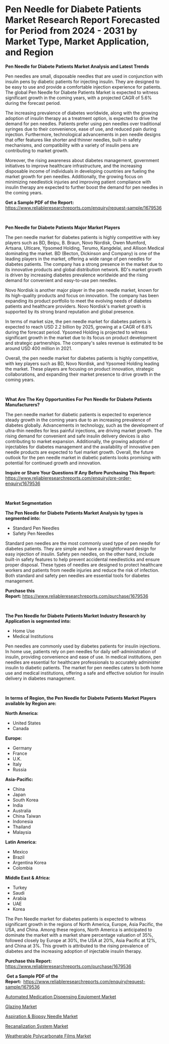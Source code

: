 <p><h1>Pen Needle for Diabete Patients Market Research Report Forecasted for Period from 2024 -  2031 by Market Type, Market Application, and Region</h1></p><p><strong>Pen Needle for Diabete Patients Market Analysis and Latest Trends</strong></p>
<p><p>Pen needles are small, disposable needles that are used in conjunction with insulin pens by diabetic patients for injecting insulin. They are designed to be easy to use and provide a comfortable injection experience for patients. The global Pen Needle for Diabete Patients Market is expected to witness significant growth in the coming years, with a projected CAGR of 5.6% during the forecast period.</p><p>The increasing prevalence of diabetes worldwide, along with the growing adoption of insulin therapy as a treatment option, is expected to drive the demand for pen needles. Patients prefer using pen needles over traditional syringes due to their convenience, ease of use, and reduced pain during injection. Furthermore, technological advancements in pen needle designs that offer features like shorter and thinner needles, built-in safety mechanisms, and compatibility with a variety of insulin pens are contributing to market growth.</p><p>Moreover, the rising awareness about diabetes management, government initiatives to improve healthcare infrastructure, and the increasing disposable income of individuals in developing countries are fueling the market growth for pen needles. Additionally, the growing focus on minimizing needlestick injuries and improving patient compliance with insulin therapy are expected to further boost the demand for pen needles in the coming years.</p></p>
<p><strong>Get a Sample PDF of the Report:&nbsp;</strong> <a href="https://www.reliableresearchreports.com/enquiry/request-sample/1679536">https://www.reliableresearchreports.com/enquiry/request-sample/1679536</a></p>
<p>&nbsp;</p>
<p><strong>Pen Needle for Diabete Patients Major Market Players</strong></p>
<p><p>The pen needle market for diabetes patients is highly competitive with key players such as BD, Beipu, B. Braun, Novo Nordisk, Owen Mumford, Artsana, Ulticare, Ypsomed Holding, Terumo, Kangdelai, and Allison Medical dominating the market. BD (Becton, Dickinson and Company) is one of the leading players in the market, offering a wide range of pen needles for diabetes patients. The company has a strong presence in the market due to its innovative products and global distribution network. BD's market growth is driven by increasing diabetes prevalence worldwide and the rising demand for convenient and easy-to-use pen needles.</p><p>Novo Nordisk is another major player in the pen needle market, known for its high-quality products and focus on innovation. The company has been expanding its product portfolio to meet the evolving needs of diabetes patients and healthcare providers. Novo Nordisk's market growth is supported by its strong brand reputation and global presence.</p><p>In terms of market size, the pen needle market for diabetes patients is expected to reach USD 2.2 billion by 2025, growing at a CAGR of 6.8% during the forecast period. Ypsomed Holding is projected to witness significant growth in the market due to its focus on product development and strategic partnerships. The company's sales revenue is estimated to be around USD 400 million in 2021.</p><p>Overall, the pen needle market for diabetes patients is highly competitive, with key players such as BD, Novo Nordisk, and Ypsomed Holding leading the market. These players are focusing on product innovation, strategic collaborations, and expanding their market presence to drive growth in the coming years.</p></p>
<p>&nbsp;</p>
<p><strong>What Are The Key Opportunities For Pen Needle for Diabete Patients Manufacturers?</strong></p>
<p><p>The pen needle market for diabetic patients is expected to experience steady growth in the coming years due to an increasing prevalence of diabetes globally. Advancements in technology, such as the development of ultra-thin needles for less painful injections, are driving market growth. The rising demand for convenient and safe insulin delivery devices is also contributing to market expansion. Additionally, the growing adoption of injectables for diabetes management and the availability of innovative pen needle products are expected to fuel market growth. Overall, the future outlook for the pen needle market in diabetic patients looks promising with potential for continued growth and innovation.</p></p>
<p><strong>Inquire or Share Your Questions If Any Before Purchasing This Report:</strong> <a href="https://www.reliableresearchreports.com/enquiry/pre-order-enquiry/1679536">https://www.reliableresearchreports.com/enquiry/pre-order-enquiry/1679536</a></p>
<p>&nbsp;</p>
<p><strong>Market Segmentation</strong></p>
<p><strong>The Pen Needle for Diabete Patients Market Analysis by types is segmented into:</strong></p>
<p><ul><li>Standard Pen Needles</li><li>Safety Pen Needles</li></ul></p>
<p><p>Standard pen needles are the most commonly used type of pen needle for diabetes patients. They are simple and have a straightforward design for easy injection of insulin. Safety pen needles, on the other hand, include built-in safety features to help prevent accidental needlesticks and ensure proper disposal. These types of needles are designed to protect healthcare workers and patients from needle injuries and reduce the risk of infection. Both standard and safety pen needles are essential tools for diabetes management.</p></p>
<p><strong>Purchase this Report:&nbsp;</strong><a href="https://www.reliableresearchreports.com/purchase/1679536">https://www.reliableresearchreports.com/purchase/1679536</a></p>
<p>&nbsp;</p>
<p><strong>The Pen Needle for Diabete Patients Market Industry Research by Application is segmented into:</strong></p>
<p><ul><li>Home Use</li><li>Medical Institutions</li></ul></p>
<p><p>Pen needles are commonly used by diabetes patients for insulin injections. In home use, patients rely on pen needles for daily self-administration of insulin, providing convenience and ease of use. In medical institutions, pen needles are essential for healthcare professionals to accurately administer insulin to diabetic patients. The market for pen needles caters to both home use and medical institutions, offering a safe and effective solution for insulin delivery in diabetes management.</p></p>
<p>&nbsp;</p>
<p><strong>In terms of Region, the Pen Needle for Diabete Patients Market Players available by Region are:</strong></p>
<p>
    <p> <strong> North America: </strong>
        <ul>
            <li>United States</li>
            <li>Canada</li>
        </ul>
        </p> 
    <p> <strong> Europe: </strong>
        <ul>
            <li>Germany</li>
            <li>France</li>
            <li>U.K.</li>
            <li>Italy</li>
            <li>Russia</li>
        </ul>
        </p> 
    <p> <strong> Asia-Pacific: </strong>
        <ul>
            <li>China</li>
            <li>Japan</li>
            <li>South Korea</li>
            <li>India</li>
            <li>Australia</li>
            <li>China Taiwan</li>
            <li>Indonesia</li>
            <li>Thailand</li>
            <li>Malaysia</li>
        </ul>
        </p> 
    <p> <strong> Latin America: </strong>
        <ul>
            <li>Mexico</li>
            <li>Brazil</li>
            <li>Argentina Korea</li>
            <li>Colombia</li>
        </ul>
        </p> 
    <p> <strong> Middle East & Africa: </strong>
        <ul>
            <li>Turkey</li>
            <li>Saudi</li>
            <li>Arabia</li>
            <li>UAE</li>
            <li>Korea</li>
        </ul>
    </p>
    </p>
<p><p>The Pen Needle market for diabetes patients is expected to witness significant growth in the regions of North America, Europe, Asia Pacific, the USA, and China. Among these regions, North America is anticipated to dominate the market with a market share percentage valuation of 35%, followed closely by Europe at 30%, the USA at 20%, Asia Pacific at 12%, and China at 3%. This growth is attributed to the rising prevalence of diabetes and the increasing adoption of injectable insulin therapy.</p></p>
<p><strong>Purchase this Report: </strong><a href="https://www.reliableresearchreports.com/purchase/1679536">https://www.reliableresearchreports.com/purchase/1679536</a></p>
<p>&nbsp;<strong>Get a Sample PDF of the Report:&nbsp;&nbsp;</strong><a href="https://www.reliableresearchreports.com/enquiry/request-sample/1679536">https://www.reliableresearchreports.com/enquiry/request-sample/1679536</a></p>
<p><strong></strong></p>
<p><p><a href="https://github.com/Chiragrp22/Market-Research-Report-List-3/blob/main/automated-medication-dispensing-equipment-market.md">Automated Medication Dispensing Equipment Market</a></p><p><a href="https://issuu.com/reportprime-2/docs/glazing-market-size-2030.pptx">Glazing Market</a></p><p><a href="https://github.com/lababdou/Market-Research-Report-List-2/blob/main/aspiration-biopsy-needle-market.md">Aspiration & Biopsy Needle Market</a></p><p><a href="https://github.com/derrinmiltonellis35gcl/Market-Research-Report-List-1/blob/main/recanalization-system-market.md">Recanalization System Market</a></p><p><a href="https://issuu.com/reportprime-2/docs/weatherable-polycarbonate-films-market-size-2030.p">Weatherable Polycarbonate Films Market</a></p></p>